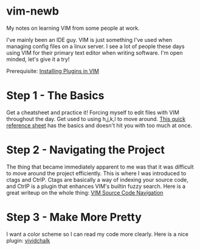 vim-newb
========

My notes on learning VIM from some people at work.

I've mainly been an IDE guy.  VIM is just something I've used when managing config files on a linux server.  I see a lot of people these days using VIM for their primary text editor when writing software.  I'm open minded, let's give it a try!

Prerequisite: [Installing Plugins in VIM](http://superuser.com/questions/404686/installing-plugins-in-vim)

Step 1 - The Basics
===================
Get a cheatsheet and practice it!  Forcing myself to edit files with VIM throughout the day.  Get used to using h,j,k,l to move around.  [This quick reference sheet](http://www.digilife.be/quickreferences/QRC/vi%20Quick%20Reference.pdf "VI Quick Reference")  has the basics and doesn't hit you with too much at once.  

Step 2 - Navigating the Project
===============================
The thing that became immediately apparent to me was that it was difficult to move around the project efficiently.  This is where I was introduced to ctags and CtrlP.  Ctags are basically a way of indexing your source code, and CtrlP is a plugin that enhances VIM's builtin fuzzy search.  Here is a great writeup on the whole thing: [VIM Source Code Navigation](https://github.com/dapplebeforedawn/ides-considered-harmful-talk/blob/master/source-navigation.markdown)

Step 3 - Make More Pretty
=========================
I want a color scheme so I can read my code more clearly.  Here is a nice plugin: [vividchalk](https://github.com/tpope/vim-vividchalk)
